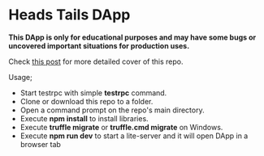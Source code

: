 # Heads Tails DApp

__This DApp is only for educational purposes and may have some bugs or uncovered important situations for production uses.__

Check [this post](https://medium.com/@erdoganbavas/a-simple-heads-or-tails-betting-dapp-on-private-ethereum-network-85b7148720ef) for more detailed cover of this repo.

Usage;

* Start testrpc with simple __testrpc__ command.
* Clone or download this repo to a folder.
* Open a command prompt on the repo's main directory.
* Execute __npm install__ to install libraries.
* Execute __truffle migrate__ or __truffle.cmd migrate__ on Windows.
* Execute __npm run dev__ to start a lite-server and it will open DApp in a browser tab
